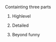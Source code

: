 Containting three parts
1. Highlevel

2. Detailed

3. Beyond funny

<!--stackedit_data:
eyJoaXN0b3J5IjpbLTgwMTMwMTkyNSwtMTUzNTU2OTg3MSwtMT
YzNjY4NDI4MiwtMTYxNzQ2MjE0OSwtNzQzMDIyNDUsNjA5MzI2
MjYxLC03MTkyNTU4NTRdfQ==
-->